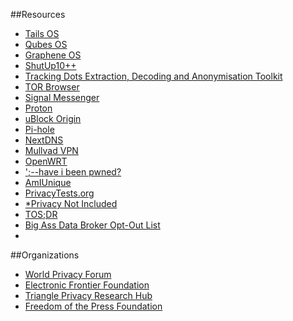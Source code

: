 ##Resources

- [Tails OS](https://tails.boum.org/)
- [Qubes OS](https://www.qubes-os.org/)
- [Graphene OS](https://grapheneos.org)
- [ShutUp10++](https://www.oo-software.com/en/shutup10)
- [Tracking Dots Extraction, Decoding and Anonymisation Toolkit](https://github.com/dfd-tud/deda)
- [TOR Browser](https://www.torproject.org)
- [Signal Messenger](https://www.signal.org)
- [Proton](https://proton.me)
- [uBlock Origin](https://ublockorigin.com)
- [Pi-hole](https://pi-hole.net)
- [NextDNS](https://nextdns.io)
- [Mullvad VPN](https://mullvad.net)
- [OpenWRT](https://openwrt.org/)
- [';--have i been pwned?](https://haveibeenpwned.com)
- [AmIUnique](https://amiunique.org)
- [PrivacyTests.org](https://privacytests.org)
- [\*Privacy Not Included](https://foundation.mozilla.org/en/privacynotincluded/)
- [TOS;DR](https://tosdr.org)
- [Big Ass Data Broker Opt-Out List](https://github.com/yaelwrites/Big-Ass-Data-Broker-Opt-Out-List)
- 
##Organizations

- [World Privacy Forum](https://www.worldprivacyforum.org/)
- [Electronic Frontier Foundation](https://www.eff.org)
- [Triangle Privacy Research Hub](https://www.triangleprivacyhub.org/)
- [Freedom of the Press Foundation](https://freedom.press)

